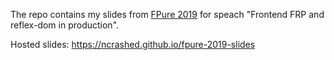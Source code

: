 The repo contains my slides from [FPure 2019](https://www.fpure.events/) for
speach "Frontend FRP and reflex-dom in production".

Hosted slides: https://ncrashed.github.io/fpure-2019-slides
